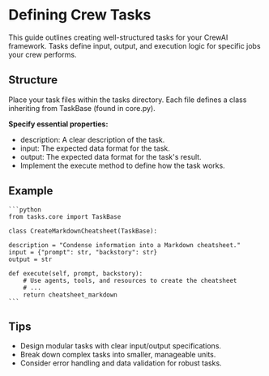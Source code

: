 # Defining Crew Tasks

This guide outlines creating well-structured tasks for your CrewAI framework. Tasks define input, output, and execution logic for specific jobs your crew performs.

## Structure

Place your task files within the tasks directory.
Each file defines a class inheriting from TaskBase (found in core.py).

**Specify essential properties:**

- description: A clear description of the task.
- input: The expected data format for the task.
- output: The expected data format for the task's result.
- Implement the execute method to define how the task works.

## Example

    ```python
    from tasks.core import TaskBase

    class CreateMarkdownCheatsheet(TaskBase):

    description = "Condense information into a Markdown cheatsheet."
    input = {"prompt": str, "backstory": str}
    output = str

    def execute(self, prompt, backstory):
        # Use agents, tools, and resources to create the cheatsheet
        # ...
        return cheatsheet_markdown
    ```

## Tips

- Design modular tasks with clear input/output specifications.
- Break down complex tasks into smaller, manageable units.
- Consider error handling and data validation for robust tasks.
